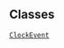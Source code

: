 ## Classes

<a href="../object/ClockEvent.html#ClockEvent"
target="main"><code>ClockEvent</code></a>  
